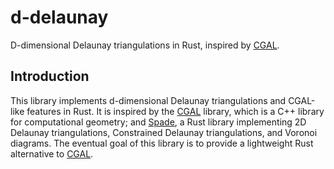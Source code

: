 # d-delaunay

D-dimensional Delaunay triangulations in Rust, inspired by [CGAL].

## Introduction

This library implements d-dimensional Delaunay triangulations and CGAL-like features in Rust. It is inspired by the [CGAL] library, which is a C++ library for computational geometry; and [Spade], a Rust library implementing 2D Delaunay triangulations, Constrained Delaunay triangulations, and Voronoi diagrams. The eventual goal of this library is to provide a lightweight Rust alternative to [CGAL].

[CGAL]:(https://www.cgal.org/)
[Spade]:(https://github.com/Stoeoef/spade)
